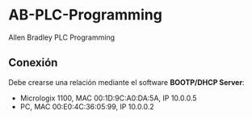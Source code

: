 # AB-PLC-Programming
Allen Bradley PLC Programming

## Conexión

Debe crearse una relación mediante el software **BOOTP/DHCP Server**:

- Micrologix 1100, MAC 00:1D:9C:A0:DA:5A, IP 10.0.0.5
- PC, MAC 00:E0:4C:36:05:99, IP 10.0.0.2
